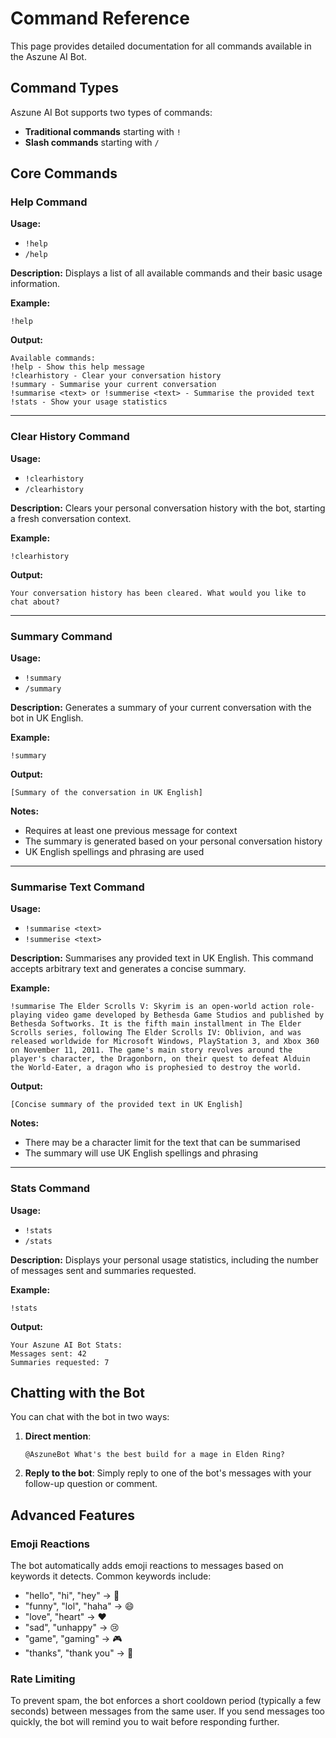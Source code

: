 # Command Reference

This page provides detailed documentation for all commands available in the Aszune AI Bot.

## Command Types

Aszune AI Bot supports two types of commands:

- **Traditional commands** starting with `!`
- **Slash commands** starting with `/`

## Core Commands

### Help Command

**Usage:**

- `!help`
- `/help`

**Description:**
Displays a list of all available commands and their basic usage information.

**Example:**

```
!help
```

**Output:**

```
Available commands:
!help - Show this help message
!clearhistory - Clear your conversation history
!summary - Summarise your current conversation
!summarise <text> or !summerise <text> - Summarise the provided text
!stats - Show your usage statistics
```

---

### Clear History Command

**Usage:**

- `!clearhistory`
- `/clearhistory`

**Description:**
Clears your personal conversation history with the bot, starting a fresh conversation context.

**Example:**

```
!clearhistory
```

**Output:**

```
Your conversation history has been cleared. What would you like to chat about?
```

---

### Summary Command

**Usage:**

- `!summary`
- `/summary`

**Description:**
Generates a summary of your current conversation with the bot in UK English.

**Example:**

```
!summary
```

**Output:**

```
[Summary of the conversation in UK English]
```

**Notes:**

- Requires at least one previous message for context
- The summary is generated based on your personal conversation history
- UK English spellings and phrasing are used

---

### Summarise Text Command

**Usage:**

- `!summarise <text>`
- `!summerise <text>`

**Description:**
Summarises any provided text in UK English. This command accepts arbitrary text and generates a concise summary.

**Example:**

```
!summarise The Elder Scrolls V: Skyrim is an open-world action role-playing video game developed by Bethesda Game Studios and published by Bethesda Softworks. It is the fifth main installment in The Elder Scrolls series, following The Elder Scrolls IV: Oblivion, and was released worldwide for Microsoft Windows, PlayStation 3, and Xbox 360 on November 11, 2011. The game's main story revolves around the player's character, the Dragonborn, on their quest to defeat Alduin the World-Eater, a dragon who is prophesied to destroy the world.
```

**Output:**

```
[Concise summary of the provided text in UK English]
```

**Notes:**

- There may be a character limit for the text that can be summarised
- The summary will use UK English spellings and phrasing

---

### Stats Command

**Usage:**

- `!stats`
- `/stats`

**Description:**
Displays your personal usage statistics, including the number of messages sent and summaries requested.

**Example:**

```
!stats
```

**Output:**

```
Your Aszune AI Bot Stats:
Messages sent: 42
Summaries requested: 7
```

## Chatting with the Bot

You can chat with the bot in two ways:

1. **Direct mention**:

   ```
   @AszuneBot What's the best build for a mage in Elden Ring?
   ```

2. **Reply to the bot**:
   Simply reply to one of the bot's messages with your follow-up question or comment.

## Advanced Features

### Emoji Reactions

The bot automatically adds emoji reactions to messages based on keywords it detects. Common keywords include:

- "hello", "hi", "hey" → 👋
- "funny", "lol", "haha" → 😄
- "love", "heart" → ❤️
- "sad", "unhappy" → 😢
- "game", "gaming" → 🎮
- "thanks", "thank you" → 🙏

### Rate Limiting

To prevent spam, the bot enforces a short cooldown period (typically a few seconds) between messages from the same user. If you send messages too quickly, the bot will remind you to wait before responding further.

